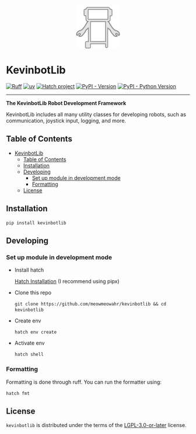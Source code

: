<p align="center">
  <img src="docs/media/icon.svg" alt="Kevinbot v3 logo" width=120/>
</p>

# KevinbotLib

[![Ruff](https://img.shields.io/endpoint?url=https://raw.githubusercontent.com/astral-sh/ruff/main/assets/badge/v2.json)](https://github.com/astral-sh/ruff)
[![uv](https://img.shields.io/endpoint?url=https://raw.githubusercontent.com/astral-sh/uv/main/assets/badge/v0.json)](https://github.com/astral-sh/uv)
[![Hatch project](https://img.shields.io/badge/%F0%9F%A5%9A-Hatch-4051b5.svg)](https://github.com/pypa/hatch)
[![PyPI - Version](https://img.shields.io/pypi/v/kevinbotlib.svg)](https://pypi.org/project/kevinbotlib)
[![PyPI - Python Version](https://img.shields.io/pypi/pyversions/kevinbotlib.svg)](https://pypi.org/project/kevinbotlib)

-----

**The KevinbotLib Robot Development Framework**

KevinbotLib includes all many utility classes for developing robots, such as communication, joystick input, logging, and more.

## Table of Contents

- [KevinbotLib](#kevinbotlib)
  - [Table of Contents](#table-of-contents)
  - [Installation](#installation)
  - [Developing](#developing)
    - [Set up module in development mode](#set-up-module-in-development-mode)
    - [Formatting](#formatting)
  - [License](#license)

## Installation

```console
pip install kevinbotlib
```

## Developing

### Set up module in development mode

* Install hatch
  
  [Hatch Installation](https://hatch.pypa.io/1.12/install/) (I recommend using pipx)
* Clone this repo

  ```console
  git clone https://github.com/meowmeowahr/kevinbotlib && cd kevinbotlib
  ```
* Create env
  ```console
  hatch env create
  ```
* Activate env

  ```console
  hatch shell
  ```

### Formatting

Formatting is done through ruff. You can run the formatter using:

```console
hatch fmt
```

## License

`kevinbotlib` is distributed under the terms of the [LGPL-3.0-or-later](https://spdx.org/licenses/LGPL-3.0-or-later.html) license.
